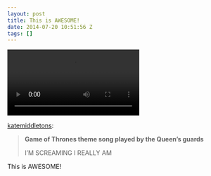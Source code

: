 ```yaml
---
layout: post
title: This is AWESOME!
date: 2014-07-20 10:51:56 Z
tags: []
---
```

<video autoplay="autoplay" controls="controls"><source src="https://www.youtube.com/watch?v=O59SiA4Yg0A"></video>

[katemiddletons](http://katemiddletons.tumblr.com/post/92287017493/game-of-thrones-theme-song-played-by-the-queens):

> **Game of Thrones theme song played by the Queen’s guards**
> 
> I’M SCREAMING I REALLY AM

This is AWESOME!
